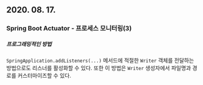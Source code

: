 ## 2020. 08. 17.

### Spring Boot Actuator - 프로세스 모니터링(3)

##### 프로그래밍적인 방법

`SpringApplication.addListeners(...)` 메서드에 적절한 `Writer` 객체를 전달하는 방법으로도 리스너를 활성화할 수 있다. 또한 이 방법은 `Writer` 생성자에서 파일명과 경로를 커스터마이즈할 수 있다.

